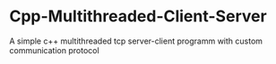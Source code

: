# Cpp-Multithreaded-Client-Server
A simple c++ multithreaded tcp server-client programm with custom communication protocol
